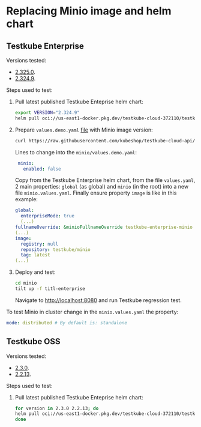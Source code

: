 # Replacing Minio image and helm chart

## Testkube Enterprise

Versions tested:

* [2.325.0](https://console.cloud.google.com/artifacts/docker/testkube-cloud-372110/us-east1/testkube/testkube-enterprise/sha256:269069768a5d38ad8fa4f431d32d1cd37379a45eacbe6dfa3d37e0f0d8c7e8fa?inv=1&invt=Abp0OQ&project=testkube-cloud-372110&supportedpurview=project).
* [2.324.9](https://console.cloud.google.com/artifacts/docker/testkube-cloud-372110/us-east1/testkube/testkube-enterprise/sha256:1b100d4779503afc4a93c89cbc74809b56b48d4022fbe7325f3db4cd90bf4c93?inv=1&invt=Abp0OQ&project=testkube-cloud-372110&supportedpurview=project).

Steps used to test:

1. Pull latest published Testkube Enteprise helm chart:

   ```bash
   export VERSION="2.324.9"
   helm pull oci://us-east1-docker.pkg.dev/testkube-cloud-372110/testkube/testkube-enterprise --version $VERSION --untar -d charts/tke-$VERSION
   ```

2. Prepare `values.demo.yaml` [file](https://github.com/kubeshop/testkube-cloud-api/blob/main/helm/values.demo.yaml) with Minio image version:

   ```bash
   curl https://raw.githubusercontent.com/kubeshop/testkube-cloud-api/refs/heads/main/helm/values.demo.yaml?token=[YOUR_TOKEN] -o minio/values.demo.yaml
   ```

   Lines to change into the `minio/values.demo.yaml`:

   ```yaml
    minio:
      enabled: false
   ```

   Copy from the Testkube Enterprise helm chart, from the file `values.yaml`, 2 main properties: `global` (as global) and `minio` (in the root) into a new file `minio.values.yaml`. Finally ensure property `image` is like in this example:

   ```yaml
   global:
     enterpriseMode: true
     (...)
   fullnameOverride: &minioFullnameOverride testkube-enterprise-minio
   (...)
   image:
     registry: null
     repository: testkube/minio
     tag: latest
   (...)
   ```

3. Deploy and test:

   ```bash
   cd minio
   tilt up -f titl-enterprise
   ```

   Navigate to <http://localhost:8080> and run Testkube regression test.

To test Minio in cluster change in the `minio.values.yaml` the property:

```yaml
mode: distributed # By default is: standalone
```

## Testkube OSS

Versions tested:

* [2.3.0](https://console.cloud.google.com/artifacts/docker/testkube-cloud-372110/us-east1/testkube/testkube/sha256:ae338a5125b9f5791652360be1602207203b3bd0fea41c7bf937fe2b13f80111?inv=1&invt=Abp0OQ&project=testkube-cloud-372110&supportedpurview=project).
* [2.2.13](https://console.cloud.google.com/artifacts/docker/testkube-cloud-372110/us-east1/testkube/testkube/sha256:9154e9dd8e92b6cf5a3e1dc31bdd7168dd36895e9884737b41ecf851773f0da4?inv=1&invt=Abp0OQ&project=testkube-cloud-372110&supportedpurview=project).

Steps used to test:

1. Pull latest published Testkube Enteprise helm chart:

   ```bash
   for version in 2.3.0 2.2.13; do
   helm pull oci://us-east1-docker.pkg.dev/testkube-cloud-372110/testkube/testkube --version $version --untar -d charts/tkoss-$version
   done
   ```
